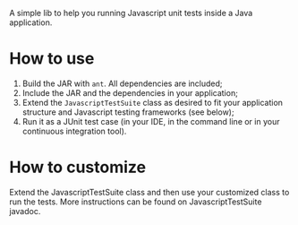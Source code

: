A simple lib to help you running Javascript unit tests inside a Java
application.

How to use
==========

1. Build the JAR with `ant`. All dependencies are included;
2. Include the JAR and the dependencies in your application;
3. Extend the `JavascriptTestSuite` class as desired to fit your
   application structure and Javascript testing frameworks (see below);
4. Run it as a JUnit test case (in your IDE, in the command line or in
   your continuous integration tool).

How to customize
================

Extend the JavascriptTestSuite class and then use your customized
class to run the tests. More instructions can be found on
JavascriptTestSuite javadoc.

